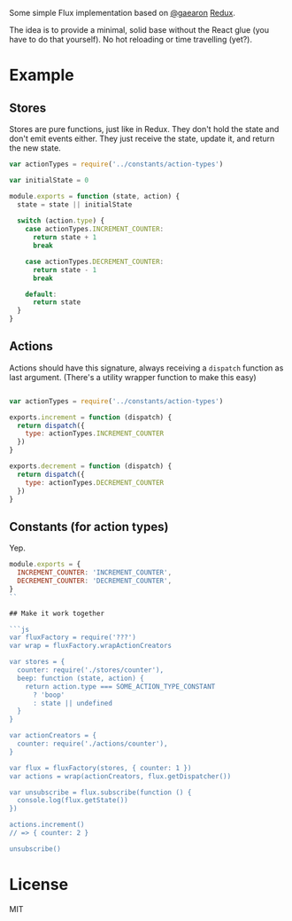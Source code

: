 Some simple Flux implementation based on [@gaearon](https://github.com/gaearon) [Redux](https://github.com/gaearon/redux).

The idea is to provide a minimal, solid base without the React glue (you have to do that yourself). No hot reloading or time travelling (yet?).

# Example

## Stores

Stores are pure functions, just like in Redux. They don't hold the state and don't emit events either. They just receive the state, update it, and return the new state.

```js
var actionTypes = require('../constants/action-types')

var initialState = 0

module.exports = function (state, action) {
  state = state || initialState
  
  switch (action.type) {
    case actionTypes.INCREMENT_COUNTER:
      return state + 1
      break

    case actionTypes.DECREMENT_COUNTER:
      return state - 1
      break

    default:
      return state
  }
}
```

## Actions

Actions should have this signature, always receiving a `dispatch` function as last argument. (There's a utility wrapper function to make this easy)

```js

var actionTypes = require('../constants/action-types')

exports.increment = function (dispatch) {
  return dispatch({
    type: actionTypes.INCREMENT_COUNTER
  })
}

exports.decrement = function (dispatch) {
  return dispatch({
    type: actionTypes.DECREMENT_COUNTER
  })
}
```

## Constants (for action types)

Yep.

```js
module.exports = {
  INCREMENT_COUNTER: 'INCREMENT_COUNTER',
  DECREMENT_COUNTER: 'DECREMENT_COUNTER',
}
``

## Make it work together

```js
var fluxFactory = require('???')
var wrap = fluxFactory.wrapActionCreators

var stores = {
  counter: require('./stores/counter'),
  beep: function (state, action) {
    return action.type === SOME_ACTION_TYPE_CONSTANT
      ? 'boop'
      : state || undefined
  }
}

var actionCreators = {
  counter: require('./actions/counter'),
}

var flux = fluxFactory(stores, { counter: 1 })
var actions = wrap(actionCreators, flux.getDispatcher())

var unsubscribe = flux.subscribe(function () {
  console.log(flux.getState())  
})

actions.increment()
// => { counter: 2 }

unsubscribe()
```

# License

MIT
